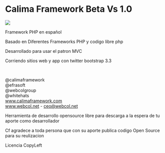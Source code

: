 Calima Framework  Beta Vs 1.0
======



<img src="http://www.calimaframework.com/public_/images/ascii_Cf.PNG"/>



Framework PHP en español

Basado en Diferentes Frameworks PHP y codigo libre php

Desarrollado para usar el patron MVC

Corriendo sitios web y app con twitter bootstrap 3.3

<br>

@calimaframework<br> @efrasoft<br> @webcolgroup<br> @whitehats<br> www.calimaframework.com<br>
www.webcol.net - ceo@webcol.net<br>

Herramienta de desarrollo opensource libre para descarga a la espera de tu aporte como desarrollador 

Cf agradece a toda persona que con su aporte publica codigo Open Source para su reulizacion

Licencia CopyLeft

